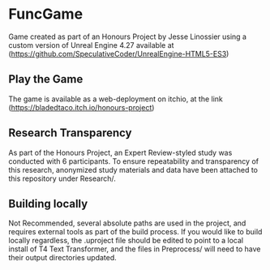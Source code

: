 # FuncGame
Game created as part of an Honours Project by Jesse Linossier using a custom version of Unreal Engine 4.27 available at (https://github.com/SpeculativeCoder/UnrealEngine-HTML5-ES3)

## Play the Game
The game is available as a web-deployment on itchio, at the link (https://bladedtaco.itch.io/honours-project)

## Research Transparency
As part of the Honours Project, an Expert Review-styled study was conducted with 6 participants. 
To ensure repeatability and transparency of this research, anonymized study materials and data have been attached to this repository under Research/.

## Building locally
Not Recommended, several absolute paths are used in the project, and requires external tools as part of the build process.
If you would like to build locally regardless, the .uproject file should be edited to point to a local install of T4 Text Transformer, and the files in Preprocess/ will need to have their output directories updated.
